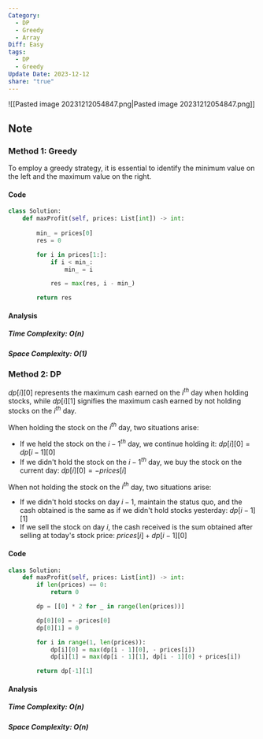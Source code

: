```yaml
---
Category:
  - DP
  - Greedy
  - Array
Diff: Easy
tags:
  - DP
  - Greedy
Update Date: 2023-12-12
share: "true"
---
```


![[Pasted image 20231212054847.png|Pasted image 20231212054847.png]]
## Note
### Method 1: Greedy
To employ a greedy strategy, it is essential to identify the minimum value on the left and the maximum value on the right.
#### Code
```python
class Solution:
    def maxProfit(self, prices: List[int]) -> int:
        
        min_ = prices[0]
        res = 0

        for i in prices[1:]:
            if i < min_:
                min_ = i

            res = max(res, i - min_)

        return res
```
#### Analysis
##### Time Complexity: $O(n)$
##### Space Complexity: $O(1)$

### Method 2: DP
$dp[i][0]$ represents the maximum cash earned on the $i^{th}$ day when holding stocks, while $dp[i][1]$ signifies the maximum cash earned by not holding stocks on the $i^{th}$ day.

When holding the stock on the $i^{th}$ day, two situations arise:

- If we held the stock on the ${i - 1}^{th}$ day, we continue holding it: $dp[i][0] = dp[i - 1][0]$
- If we didn't hold the stock on the ${i - 1}^{th}$ day, we buy the stock on the current day: $dp[i][0] = - prices[i]$

When not holding the stock on the $i^{th}$ day, two situations arise:

- If we didn't hold stocks on day $i-1$, maintain the status quo, and the cash obtained is the same as if we didn't hold stocks yesterday: $dp[i - 1][1]$
- If we sell the stock on day $i$, the cash received is the sum obtained after selling at today's stock price: $prices[i] + dp[i - 1][0]$
#### Code
```python
class Solution:
    def maxProfit(self, prices: List[int]) -> int:
        if len(prices) == 0:
            return 0

        dp = [[0] * 2 for _ in range(len(prices))]

        dp[0][0] = -prices[0]
        dp[0][1] = 0

        for i in range(1, len(prices)):
            dp[i][0] = max(dp[i - 1][0], - prices[i])
            dp[i][1] = max(dp[i - 1][1], dp[i - 1][0] + prices[i])

        return dp[-1][1]
```
#### Analysis
##### Time Complexity: $O(n)$
##### Space Complexity: $O(n)$